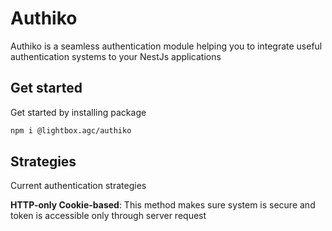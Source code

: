 # Authiko

Authiko is a seamless authentication module helping you to integrate useful authentication systems to your NestJs applications

## Get started

Get started by installing package

```bash
npm i @lightbox.agc/authiko
```

## Strategies

Current authentication strategies

**HTTP-only Cookie-based**: This method makes sure system is secure and token is accessible only through server request

